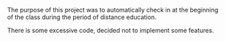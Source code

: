 The purpose of this project was to automatically check in at the beginning of the class during the period of distance education.

There is some excessive code, decided not to implement some features.